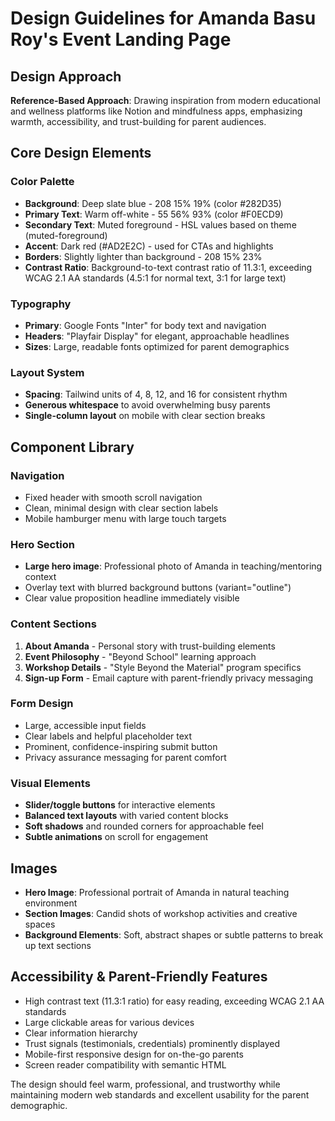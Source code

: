 # Design Guidelines for Amanda Basu Roy's Event Landing Page

## Design Approach
**Reference-Based Approach**: Drawing inspiration from modern educational and wellness platforms like Notion and mindfulness apps, emphasizing warmth, accessibility, and trust-building for parent audiences.

## Core Design Elements

### Color Palette
- **Background**: Deep slate blue - 208 15% 19% (color #282D35)
- **Primary Text**: Warm off-white - 55 56% 93% (color #F0ECD9) 
- **Secondary Text**: Muted foreground - HSL values based on theme (muted-foreground)
- **Accent**: Dark red (#AD2E2C) - used for CTAs and highlights
- **Borders**: Slightly lighter than background - 208 15% 23%
- **Contrast Ratio**: Background-to-text contrast ratio of 11.3:1, exceeding WCAG 2.1 AA standards (4.5:1 for normal text, 3:1 for large text)

### Typography
- **Primary**: Google Fonts "Inter" for body text and navigation
- **Headers**: "Playfair Display" for elegant, approachable headlines
- **Sizes**: Large, readable fonts optimized for parent demographics

### Layout System
- **Spacing**: Tailwind units of 4, 8, 12, and 16 for consistent rhythm
- **Generous whitespace** to avoid overwhelming busy parents
- **Single-column layout** on mobile with clear section breaks

## Component Library

### Navigation
- Fixed header with smooth scroll navigation
- Clean, minimal design with clear section labels
- Mobile hamburger menu with large touch targets

### Hero Section
- **Large hero image**: Professional photo of Amanda in teaching/mentoring context
- Overlay text with blurred background buttons (variant="outline")
- Clear value proposition headline immediately visible

### Content Sections
1. **About Amanda** - Personal story with trust-building elements
2. **Event Philosophy** - "Beyond School" learning approach
3. **Workshop Details** - "Style Beyond the Material" program specifics
4. **Sign-up Form** - Email capture with parent-friendly privacy messaging

### Form Design
- Large, accessible input fields
- Clear labels and helpful placeholder text
- Prominent, confidence-inspiring submit button
- Privacy assurance messaging for parent comfort

### Visual Elements
- **Slider/toggle buttons** for interactive elements
- **Balanced text layouts** with varied content blocks
- **Soft shadows** and rounded corners for approachable feel
- **Subtle animations** on scroll for engagement

## Images
- **Hero Image**: Professional portrait of Amanda in natural teaching environment
- **Section Images**: Candid shots of workshop activities and creative spaces
- **Background Elements**: Soft, abstract shapes or subtle patterns to break up text sections

## Accessibility & Parent-Friendly Features
- High contrast text (11.3:1 ratio) for easy reading, exceeding WCAG 2.1 AA standards
- Large clickable areas for various devices
- Clear information hierarchy
- Trust signals (testimonials, credentials) prominently displayed
- Mobile-first responsive design for on-the-go parents
- Screen reader compatibility with semantic HTML

The design should feel warm, professional, and trustworthy while maintaining modern web standards and excellent usability for the parent demographic.